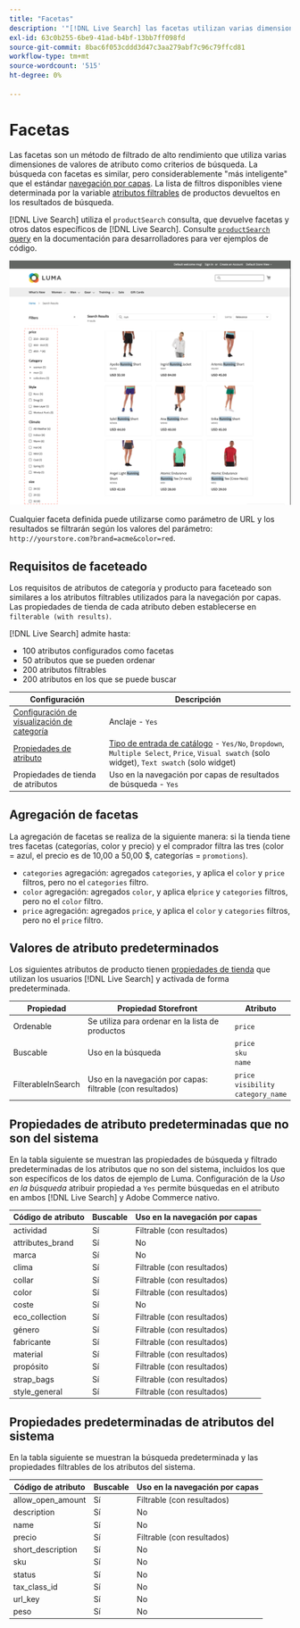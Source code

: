 ```yaml
---
title: "Facetas"
description: '"[!DNL Live Search] las facetas utilizan varias dimensiones de valores de atributo como criterios de búsqueda".'
exl-id: 63c0b255-6be9-41ad-b4bf-13bb7ff098fd
source-git-commit: 8bac6f053cddd3d47c3aa279abf7c96c79ffcd81
workflow-type: tm+mt
source-wordcount: '515'
ht-degree: 0%

---
```


# Facetas

Las facetas son un método de filtrado de alto rendimiento que utiliza varias dimensiones de valores de atributo como criterios de búsqueda. La búsqueda con facetas es similar, pero considerablemente &quot;más inteligente&quot; que el estándar [navegación por capas](https://experienceleague.adobe.com/docs/commerce-admin/catalog/catalog/navigation/navigation-layered.html). La lista de filtros disponibles viene determinada por la variable [atributos filtrables](https://experienceleague.adobe.com/docs/commerce-admin/catalog/catalog/navigation/navigation-layered.html#filterable-attributes) de productos devueltos en los resultados de búsqueda.

[!DNL Live Search] utiliza el `productSearch` consulta, que devuelve facetas y otros datos específicos de [!DNL Live Search]. Consulte [`productSearch` query](https://developer.adobe.com/commerce/services/graphql/live-search/product-search/) en la documentación para desarrolladores para ver ejemplos de código.

![Resultados de búsqueda filtrados](assets/storefront-search-results-run.png)

Cualquier faceta definida puede utilizarse como parámetro de URL y los resultados se filtrarán según los valores del parámetro: `http://yourstore.com?brand=acme&color=red`.

## Requisitos de faceteado

Los requisitos de atributos de categoría y producto para faceteado son similares a los atributos filtrables utilizados para la navegación por capas. Las propiedades de tienda de cada atributo deben establecerse en `filterable (with results)`.

[!DNL Live Search] admite hasta:

* 100 atributos configurados como facetas
* 50 atributos que se pueden ordenar
* 200 atributos filtrables
* 200 atributos en los que se puede buscar

| Configuración | Descripción |
|--- |--- |
| [Configuración de visualización de categoría](https://experienceleague.adobe.com/docs/commerce-admin/catalog/categories/create/categories-display-settings.html) | Anclaje - `Yes` |
| [Propiedades de atributo](https://experienceleague.adobe.com/docs/commerce-admin/catalog/product-attributes/create/attribute-product-create.html) | [Tipo de entrada de catálogo](https://experienceleague.adobe.com/docs/commerce-admin/catalog/product-attributes/attributes-input-types.html) - `Yes/No`, `Dropdown`, `Multiple Select`, `Price`, `Visual swatch` (solo widget), `Text swatch` (solo widget) |
| Propiedades de tienda de atributos | Uso en la navegación por capas de resultados de búsqueda - `Yes` |

## Agregación de facetas

La agregación de facetas se realiza de la siguiente manera: si la tienda tiene tres facetas (categorías, color y precio) y el comprador filtra las tres (color = azul, el precio es de 10,00 a 50,00 $, categorías = `promotions`).

* `categories` agregación: agregados `categories`, y aplica el `color` y `price` filtros, pero no el `categories` filtro.
* `color` agregación: agregados `color`, y aplica el`price` y `categories` filtros, pero no el `color` filtro.
* `price` agregación: agregados `price`, y aplica el `color` y `categories` filtros, pero no el `price` filtro.

## Valores de atributo predeterminados

Los siguientes atributos de producto tienen [propiedades de tienda](https://experienceleague.adobe.com/docs/commerce-admin/catalog/product-attributes/product-attributes.html) que utilizan los usuarios [!DNL Live Search] y activada de forma predeterminada.

| Propiedad | Propiedad Storefront | Atributo |
|---|---|---|
| Ordenable | Se utiliza para ordenar en la lista de productos | `price` |
| Buscable | Uso en la búsqueda | `price` <br />`sku`<br />`name` |
| FilterableInSearch | Uso en la navegación por capas: filtrable (con resultados) | `price`<br />`visibility`<br />`category_name` |

## Propiedades de atributo predeterminadas que no son del sistema

En la tabla siguiente se muestran las propiedades de búsqueda y filtrado predeterminadas de los atributos que no son del sistema, incluidos los que son específicos de los datos de ejemplo de Luma. Configuración de la *Uso en la búsqueda* atribuir propiedad a `Yes` permite búsquedas en el atributo en ambos [!DNL Live Search] y Adobe Commerce nativo.

| Código de atributo | Buscable | Uso en la navegación por capas |
|--- |--- |--- |
| actividad | Sí | Filtrable (con resultados) |
| attributes_brand | Sí | No |
| marca | Sí | No |
| clima | Sí | Filtrable (con resultados) |
| collar | Sí | Filtrable (con resultados) |
| color | Sí | Filtrable (con resultados) |
| coste | Sí | No |
| eco_collection | Sí | Filtrable (con resultados) |
| género | Sí | Filtrable (con resultados) |
| fabricante | Sí | Filtrable (con resultados) |
| material | Sí | Filtrable (con resultados) |
| propósito | Sí | Filtrable (con resultados) |
| strap_bags | Sí | Filtrable (con resultados) |
| style_general | Sí | Filtrable (con resultados) |

## Propiedades predeterminadas de atributos del sistema

En la tabla siguiente se muestran la búsqueda predeterminada y las propiedades filtrables de los atributos del sistema.

| Código de atributo | Buscable | Uso en la navegación por capas |
|--- |--- |--- |
| allow_open_amount | Sí | Filtrable (con resultados) |
| description | Sí | No |
| name | Sí | No |
| precio | Sí | Filtrable (con resultados) |
| short_description | Sí | No |
| sku | Sí | No |
| status | Sí | No |
| tax_class_id | Sí | No |
| url_key | Sí | No |
| peso | Sí | No |
